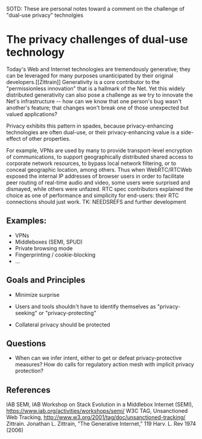 SOTD: These are personal notes toward a comment on the challenge of "dual-use privacy" technolgies

# The privacy challenges of dual-use technology

Today's Web and Internet technologies are tremendously generative;
they can be leveraged for many purposes unanticipated by their
original developers.[[Zittrain]] Generativity is a core contributor to
the "permissionless innovation" that is a hallmark of the Net. Yet
this widely distributed generativity can also pose a challenge as we
try to innovate the Net's infrastructure -- how can we know that one
person's bug wasn't another's feature; that changes won't break one of
those unexpected but valued applications?

Privacy exhibits this pattern in spades, because privacy-enhancing
technologies are often dual-use, or their privacy-enhancing value is a
side-effect of other properties. 

For example, VPNs are used by many to provide transport-level
encryption of communications, to support geographically distributed
shared access to corporate network resources, to bypass local network
filtering, or to conceal geographic location, among others. Thus when
WebRTC/RTCWeb exposed the internal IP addresses of browser users in
order to facilitate peer routing of real-time audio and video, some
users were surprised and dismayed, while others were unfazed. RTC spec
contributors explained the choice as one of performance and simplicity
for end-users: their RTC connections should just work. 
TK: NEEDSREFS and further development

## Examples: 

* VPNs
* Middleboxes (SEMI, SPUD)
* Private browsing mode
* Fingerprinting / cookie-blocking
* ... 

## Goals and Principles

* Minimize surprise

* Users and tools shouldn't have to identify themselves as
  "privacy-seeking" or "privacy-protecting"

* Collateral privacy should be protected 

## Questions

* When can we infer intent, either to get or defeat privacy-protective
  measures? How do calls for regulatory action mesh with implicit
  privacy protection?

## References

IAB SEMI, IAB Workshop on Stack Evolution in a Middlebox Internet (SEMI), https://www.iab.org/activities/workshops/semi/
W3C TAG, Unsanctioned Web Tracking, http://www.w3.org/2001/tag/doc/unsanctioned-tracking/
Zittrain. Jonathan L. Zittrain, “The Generative Internet,” 119 Harv. L. Rev 1974 (2006) 
